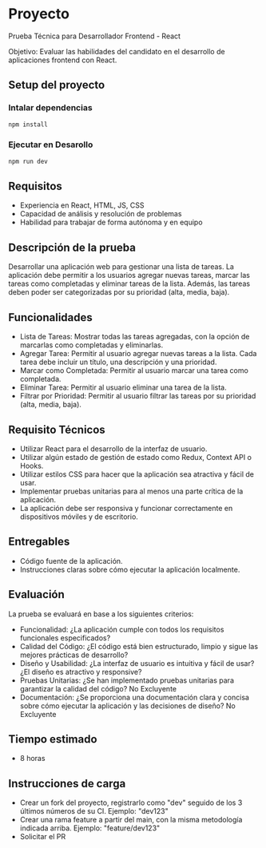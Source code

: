
# Proyecto


Prueba Técnica para Desarrollador Frontend - React

Objetivo: Evaluar las habilidades del candidato en el desarrollo de aplicaciones frontend con React.

## Setup del proyecto

### Intalar dependencias
```bash
npm install
```

### Ejecutar en Desarollo
```bash
npm run dev
```

## Requisitos

* Experiencia en React, HTML, JS, CSS
* Capacidad de análisis y resolución de problemas
* Habilidad para trabajar de forma autónoma y en equipo


## Descripción de la prueba

Desarrollar una aplicación web para gestionar una lista de tareas. La aplicación debe permitir a los usuarios agregar nuevas tareas, marcar las tareas como completadas y eliminar tareas de la lista. Además, las tareas deben poder ser categorizadas por su prioridad (alta, media, baja).
## Funcionalidades

* Lista de Tareas: Mostrar todas las tareas agregadas, con la opción de marcarlas como completadas y eliminarlas.
* Agregar Tarea: Permitir al usuario agregar nuevas tareas a la lista. Cada tarea debe incluir un título, una descripción y una prioridad.
* Marcar como Completada: Permitir al usuario marcar una tarea como completada.
* Eliminar Tarea: Permitir al usuario eliminar una tarea de la lista.
* Filtrar por Prioridad: Permitir al usuario filtrar las tareas por su prioridad (alta, media, baja).
## Requisito Técnicos

* Utilizar React para el desarrollo de la interfaz de usuario.
* Utilizar algún estado de gestión de estado como Redux, Context API o Hooks.
* Utilizar estilos CSS para hacer que la aplicación sea atractiva y fácil de usar.
* Implementar pruebas unitarias para al menos una parte crítica de la aplicación.
* La aplicación debe ser responsiva y funcionar correctamente en dispositivos móviles y de escritorio.
## Entregables

* Código fuente de la aplicación.
* Instrucciones claras sobre cómo ejecutar la aplicación localmente.
## Evaluación

La prueba se evaluará en base a los siguientes criterios:

* Funcionalidad: ¿La aplicación cumple con todos los requisitos funcionales especificados?
* Calidad del Código: ¿El código está bien estructurado, limpio y sigue las mejores prácticas de desarrollo?
* Diseño y Usabilidad: ¿La interfaz de usuario es intuitiva y fácil de usar? ¿El diseño es atractivo y responsive?
* Pruebas Unitarias: ¿Se han implementado pruebas unitarias para garantizar la calidad del código? No Excluyente
* Documentación: ¿Se proporciona una documentación clara y concisa sobre cómo ejecutar la aplicación y las decisiones de diseño? No Excluyente
## Tiempo estimado

* 8 horas
## Instrucciones de carga

* Crear un fork del proyecto, registrarlo como "dev" seguido de los 3 últimos números de su CI. Ejemplo: "dev123"
* Crear una rama feature a partir del main, con la misma metodología indicada arriba. Ejemplo: "feature/dev123"
* Solicitar el PR

